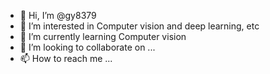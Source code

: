 - 👋 Hi, I’m @gy8379
- 👀 I’m interested in Computer vision and deep learning, etc
- 🌱 I’m currently learning Computer vision
- 💞️ I’m looking to collaborate on ...
- 📫 How to reach me ...

<!---
gy8379/gy8379 is a ✨ special ✨ repository because its `README.md` (this file) appears on your GitHub profile.
You can click the Preview link to take a look at your changes.
--->

